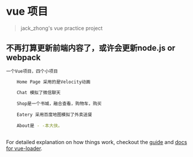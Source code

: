 # vue 项目

> jack_zhong's vue practice project

## 不再打算更新前端内容了，或许会更新node.js or webpack

``` bash
一个Vue项目，四个小项目

	Home Page 采用的是Velocity动画
	
	Chat 模拟了微信聊天
	
	Shop是一个书城，融合查看，购物车，购买
	
	Eatery 采用百度地图模拟了外卖送餐
	
	About是 - -本大侠。
	
```

For detailed explanation on how things work, checkout the [guide](http://vuejs-templates.github.io/webpack/) and [docs for vue-loader](http://vuejs.github.io/vue-loader).
